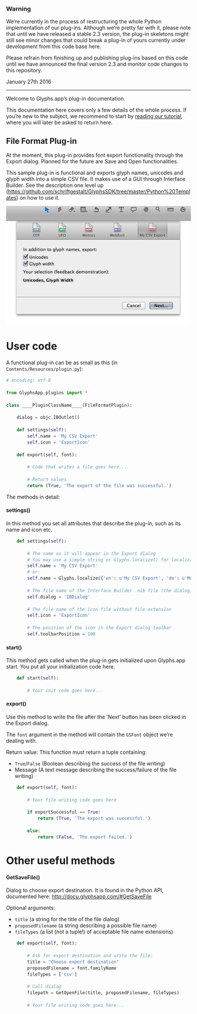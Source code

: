 ### Warning

We’re currently in the process of restructuring the whole Python implementation of our plug-ins. Although we’re pretty far with it, please note that until we have released a stable 2.3 version, the plug-in skeletons might still see minor changes that could break a plug-in of yours currently under development from this code base here.

Please refrain from finishing up and publishing plug-ins based on this code until we have announced the final version 2.3 and monitor code changes to this repository.

January 27th 2016

___

Welcome to Glyphs.app’s plug-in documentation. 

This documentation here covers only a few details of the whole process. If you’re new to the subject, we recommend to start by [reading our tutorial](https://glyphsapp.com/tutorials/plugins), where you will later be asked to return here.

## File Format Plug-in

At the moment, this plug-in provides font export functionality through the Export dialog.
Planned for the future are Save and Open functionalities.

This sample plug-in is functional and exports glyph names, unicodes and glyph width into a simple CSV file.
It makes use of a GUI through Interface Builder. See the description one level up (https://github.com/schriftgestalt/GlyphsSDK/tree/master/Python%20Templates) on how to use it.

![](../_Readme_Images/exportdialog.png)

# User code

A functional plug-in can be as small as this (in `Contents/Resources/plugin.py`):

```python
# encoding: utf-8

from GlyphsApp.plugins import *

class ____PluginClassName____(FileFormatPlugin):
	
	dialog = objc.IBOutlet()

	def settings(self):
		self.name = 'My CSV Export'
		self.icon = 'ExportIcon'

	def export(self, font):

		# Code that writes a file goes here...

		# Return values
		return (True, 'The export of the file was successful.')
```

The methods in detail:

#### settings()

In this method you set all attributes that describe the plug-in, such as its name and icon etc.


```python
	def settings(self):

		# The name as it will appear in the Export dialog
		# You may use a simple string or Glyphs.localize() for localizations (see http://docu.glyphsapp.com#localize)
		self.name = 'My CSV Export'
		# or:
		self.name = Glyphs.localize({'en': u'My CSV Export', 'de': u'Mein CSV-Export'})

		# The file name of the Interface Builder .nib file (the dialog) without file extension
		self.dialog = 'IBDialog'

		# The file name of the icon file without file extension
		self.icon = 'ExportIcon'

		# The position of the icon in the Export dialog toolbar
		self.toolbarPosition = 100
```

#### start()

This method gets called when the plug-in gets initialized upon Glyphs.app start.
You put all your initialization code here.

```python
	def start(self):

		# Your init code goes here...
```

#### export()

Use this method to write the file after the 'Next' button has been clicked in the Export dialog.

The `font` argument in the method will contain the `GSFont` object we’re dealing with.

Return value:
This function must return a tuple containing:
- `True`/`False` (Boolean describing the success of the file writing)
- Message (A text message describing the success/failure of the file writing)

```python
	def export(self, font):

		# Your file writing code goes here

		if exportSuccessful == True:
			return (True, 'The export was successful.')
		
		else:
			return (False, 'The export failed.')
```


# Other useful methods

#### GetSaveFile()

Dialog to choose export destination. It is found in the Python API, documented here: http://docu.glyphsapp.com/#GetSaveFile

Optional arguments:
- `title` (a string for the title of the file dialog)
- `proposedFilename` (a string describing a possible file name)
- `fileTypes` (a list (not a tuple!) of acceptable file name extensions)

```python
	def export(self, font):
	
		# Ask for export destination and write the file:
		title = "Choose export destination"
		proposedFilename = font.familyName
		fileTypes = ['csv']

		# Call dialog
		filepath = GetOpenFile(title, proposedFilename, fileTypes)
		
		# Your file writing code goes here...
```
